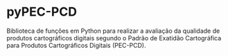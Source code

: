 # pyPEC-PCD
Biblioteca de funções em Python para realizar a avaliação da qualidade de produtos cartográficos digitais segundo o Padrão de Exatidão Cartográfica para Produtos Cartográficos Digitais (PEC-PCD).
